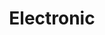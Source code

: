 ---
title: "Electronic"
summary: "\"Electronic\" began as a solo project, but became a duo in 1989 with aiming to follow a more \"electronic\" style of music, blending synthesizers with guitars and rock with contemporary dance music. First signed to , later to . Despite international commercial success and collaborations with , the band is on indefinite hiatus since 1999."
image: "electronic.jpg"
apple_music_artist_url: "https://music.apple.com/gb/artist/electronic/496921"
---